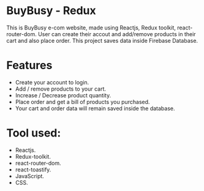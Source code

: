 # BuyBusy - Redux
  This is BuyBusy e-com website, made using Reactjs, Redux toolkit, react-router-dom. User can create their accout and add/remove products in their cart and also place order. This project saves data inside Firebase Database.


# Features
  - Create your account to login.
  - Add / remove products to your cart.
  - Increase / Decrease product quantity.
  - Place order and get a bill of products you purchased.
  - Your cart and order data will remain saved inside the database.

# Tool used:
  - Reactjs.
  - Redux-toolkit.
  - react-router-dom.
  - react-toastify.
  - JavaScript.
  - CSS.
